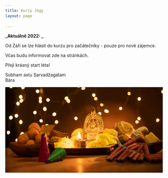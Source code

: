 ```yaml
---
title: Kurzy Jógy
layout: page

---
```

**_Aktuálně 2022: _**

Od Září se lze hlásit do kurzu pro začátečníky - pouze pro nové zájemce.

Včas budu informovat zde na stránkách.

Přeji krásný start léta!

Subham astu Sarvadžagatam  
Bára

![](/uploads/diwaliposterimage-1.webp)